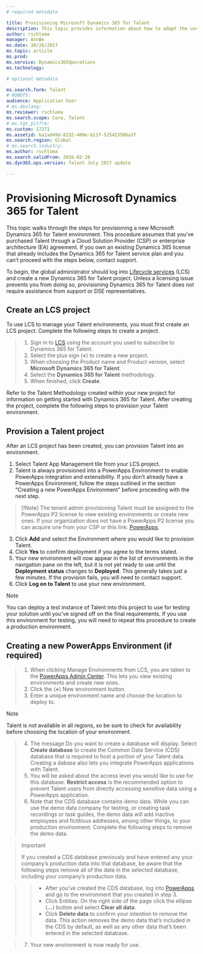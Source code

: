 ```yaml
---
# required metadata

title: Provisioning Microsoft Dynamics 365 for Talent
description: This topic provides information about how to adapt the user interface to your preferences, as well as connect to the Help resources that are available within the product, and on the docs.microsoft.com site. 
author: rschloma
manager: AnnBe
ms.date: 10/26/2017
ms.topic: article
ms.prod: 
ms.service: Dynamics365Operations
ms.technology: 

# optional metadata

ms.search.form: Talent
# ROBOTS: 
audience: Application User
# ms.devlang: 
ms.reviewer: rschloma
ms.search.scope: Core, Talent
# ms.tgt_pltfrm: 
ms.custom: 17271
ms.assetid: ba1ad49d-8232-400e-b11f-525423506a3f
ms.search.region: Global
# ms.search.industry: 
ms.author: rschloma
ms.search.validFrom: 2016-02-28
ms.dyn365.ops.version: Talent July 2017 update

---
```

# Provisioning Microsoft Dynamics 365 for Talent
This topic walks through the steps for provisioning a new Microsoft Dynamics 365 for Talent environment. This procedure assumes that you’ve purchased Talent through a Cloud Solution Provider (CSP) or enterprise architecture (EA) agreement. If you own an existing Dynamics 365 license that already includes the Dynamics 365 for Talent service plan and you can’t proceed with the steps below, contact support.

To begin, the global administrator should log into [Lifecycle services](http://lcs.dynamics.com) (LCS) and create a new Dynamics 365 for Talent project. Unless a licensing issue prevents you from doing so, provisioning Dynamics 365 for Talent does not require assistance from support or DSE representatives.

## Create an LCS project
To use LCS to manage your Talent environments, you must first create an LCS project. Complete the following steps to create a project.

> 1.	Sign in to [LCS](https://lcs.dynamics.com/Logon/Index) using the account you used to subscribe to Dynamics 365 for Talent.
> 2.	Select the plus sign (**+**) to create a new project.
> 3.	When choosing the Product name and Product version, select **Microsoft Dynamics 365 for Talent**.
> 4.	Select the **Dynamics 365 for Talent** methodology.
> 5.	When finished, click **Create**.

Refer to the Talent Methodology created within your new project for information on getting started with Dynamics 365 for Talent. After creating the project, complete the following steps to provision your Talent environment.

## Provision a Talent project 
After an LCS project has been created, you can provision Talent into an environment. 

1.	Select Talent App Management tile from your LCS project.
2.	Talent is always provisioned into a PowerApps Environment to enable PowerApps integration and extensibility. If you don’t already have a PowerApps Environment, follow the steps outlined in the section “Creating a new PowerApps Environment” before proceeding with the next step.

>	[!Note]
>The tenant admin provisioning Talent must be assigned to the PowerApps P2 license to view existing environments or create new ones. If your organization does not have a PowerApps P2 license you can acquire one from your CSP or this link: [PowerApps](https://powerapps.microsoft.com/en-us/pricing/).

3.	Click **Add** and select the Environment where you would like to provision Talent.
4.	Click **Yes** to confirm deployment if you agree to the terms stated.
5.	Your new environment will now appear in the list of environments in the navigation pane on the left, but it is not yet ready to use until the **Deployment status** changes to **Deployed**.  This generally takes just a few minutes.  If the provision fails, you will need to contact support.
6.	Click **Log on to Talent** to use your new environment.
 > [!Note]
 > You can deploy a test instance of Talent into this project to use for testing your solution until you’ve signed off on the final requirements. If you use this environment for testing, you will need to repeat this procedure to create a production environment. 

## Creating a new PowerApps Environment (if required)
> 1.	When clicking Manage Environments from LCS, you are taken to the [PowerApps Admin Center](https://preview.admin.powerapps.com/environments). This lets you view existing environments and create new ones.
> 2.	Click the (**+**) New environment button.
> 3.	Enter a unique environment name and choose the location to deploy to. 

 > [!Note]
 > Talent is not available in all regions, so be sure to check for availability before choosing the location of your environment.

> 4.	The message Do you want to create a database will display. Select **Create database** to create the Common Data Service (CDS) database that is required to host a portion of your Talent data. Creating a dabase also lets you integrate PowerApps applications with Talent.
> 5.	You will be asked about the access level you would like to use for this database. **Restrict access** is the recommended option to prevent Talent users from directly accessing sensitive data using a PowerApps application.
> 6.	Note that the CDS database contains demo data. While you can use the demo data company for testing, or creating task recordings or task guides, the demo data will add inactive employees and fictitious addresses, among other things, to your production environment. Complete the following steps to remove the demo data. 

 >> [!Important]
 >> If you created a CDS database previously and have entered any your company’s production data into that database, be aware that the following steps remove all of the data in the selected database, including your company’s production data.
 
>> -	After you’ve created the CDS database, log into [PowerApps](https://preview.web.powerapps.com/home) and go to the environment that you created in step 3.
>> -	Click Entities. On the right side of the page click the ellipse (**…**) button and select **Clear all data**. 
>> -	Click **Delete data** to confirm your intention to remove the data. This action removes the demo data that’s included in the CDS by default, as well as any other data that’s been entered in the selected database.

> 7.	Your new  environment is now ready for use.

